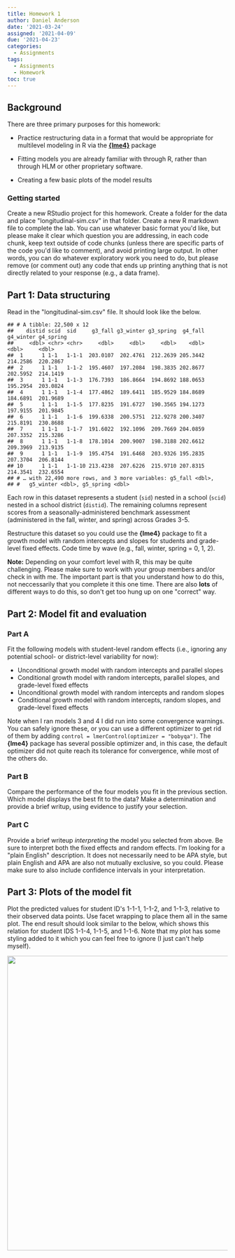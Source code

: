 ```yaml
---
title: Homework 1
author: Daniel Anderson
date: '2021-03-24'
assigned: '2021-04-09'
due: '2021-04-23'
categories:
  - Assignments
tags:
  - Assignments
  - Homework
toc: true
---
```




## Background

There are three primary purposes for this homework: 

* Practice restructuring data in a format that would be appropriate for multilevel modeling in R via the [**{lme4}**](https://github.com/lme4/lme4/) package

* Fitting models you are already familiar with through R, rather than through HLM or other proprietary software.

* Creating a few basic plots of the model results


### Getting started

Create a new RStudio project for this homework. Create a folder for the data and place "longitudinal-sim.csv" in that folder. Create a new R markdown file to complete the lab. You can use whatever basic format you'd like, but please make it clear which question you are addressing, in each code chunk, keep text outside of code chunks (unless there are specific parts of the code you'd like to comment), and avoid printing large output. In other words, you can do whatever exploratory work you need to do, but please remove (or comment out) any code that ends up printing anything that is not directly related to your response (e.g., a data frame).


## Part 1: Data structuring

Read in the "longitudinal-sim.csv" file. It should look like the below.


```
## # A tibble: 22,500 x 12
##    distid scid  sid     g3_fall g3_winter g3_spring  g4_fall g4_winter g4_spring
##     <dbl> <chr> <chr>     <dbl>     <dbl>     <dbl>    <dbl>     <dbl>     <dbl>
##  1      1 1-1   1-1-1  203.0107  202.4761  212.2639 205.3442  214.2586  220.2867
##  2      1 1-1   1-1-2  195.4607  197.2084  198.3835 202.8677  202.5952  214.1419
##  3      1 1-1   1-1-3  176.7393  186.8664  194.8692 188.0653  195.2954  203.0824
##  4      1 1-1   1-1-4  177.4862  189.6411  185.9529 184.8689  184.6891  201.9689
##  5      1 1-1   1-1-5  177.8235  191.6727  190.3565 194.1273  197.9155  201.9845
##  6      1 1-1   1-1-6  199.6338  200.5751  212.9278 200.3407  215.8191  230.8688
##  7      1 1-1   1-1-7  191.6022  192.1096  209.7669 204.0859  207.3352  215.3286
##  8      1 1-1   1-1-8  178.1014  200.9007  198.3188 202.6612  209.3969  213.9135
##  9      1 1-1   1-1-9  195.4754  191.6468  203.9326 195.2835  207.3704  206.8144
## 10      1 1-1   1-1-10 213.4238  207.6226  215.9710 207.8315  214.3541  232.6554
## # … with 22,490 more rows, and 3 more variables: g5_fall <dbl>,
## #   g5_winter <dbl>, g5_spring <dbl>
```

Each row in this dataset represents a student (`sid`) nested in a school (`scid`) nested in a school district (`distid`). The remaining columns represent scores from a seasonally-administered benchmark assessment (administered in the fall, winter, and spring) across Grades 3-5. 

Restructure this dataset so you could use the **{lme4}** package to fit a growth model with random intercepts and slopes for students and grade-level fixed effects. Code time by wave (e.g., fall, winter, spring = 0, 1, 2).

**Note:** Depending on your comfort level with R, this may be quite challenging. Please make sure to work with your group members and/or check in with me. The important part is that you understand how to do this, not neccessarily that you complete it this one time. There are also **lots** of different ways to do this, so don't get too hung up on one "correct" way.



## Part 2: Model fit and evaluation

### Part A
Fit the following models with student-level random effects (i.e., ignoring any potential school- or district-level variability for now):

* Unconditional growth model with random intercepts and parallel slopes
* Conditional growth model with random intercepts, parallel slopes, and grade-level fixed effects
* Unconditional growth model with random intercepts and random slopes
* Conditional growth model with random intercepts, random slopes, and grade-level fixed effects

Note when I ran models 3 and 4 I did run into some convergence warnings. You can safely ignore these, or you can use a different optimizer to get rid of them by adding `control = lmerControl(optimizer = "bobyqa")`. The **{lme4}** package has several possible optimizer and, in this case, the default optimizer did not quite reach its tolerance for convergence, while most of the others do.



### Part B
Compare the performance of the four models you fit in the previous section. Which model displays the best fit to the data? Make a determination and provide a brief writup, using evidence to justify your selection.



<!-- When comparing across models, the most complex model, including a grade-level fixed effect and student-level random intercepts and slopes, displayed the best fit to the data. This model had the lowest AIC and BIC values, both of which were more than 30,000 points lower than the next-best fitting model. The `\(\chi^2\)` test of the change in the model deviance from the model not including grade, to the full model, was significantly different from zero ($\chi^2(2) = 30852.48, p < 0.001$). -->

### Part C
Provide a brief writeup *interpreting* the model you selected from above. Be sure to interpret both the fixed effects and random effects. I'm looking for a "plain English" description. It does not necessarily need to be APA style, but plain English and APA are also not mutually exclusive, so you could. Please make sure to also include confidence intervals in your interpretation.



<!-- 
Students' scored, on average, 188.79 points on the assessment in the fall of Grade 3 (95% CI: [188.65, 188.93]), which varied between students with a standard deviation of 10.14 points (95% profiled CI: [10.03, 10.24]). Students gained, on average, 6.18 points on the assessment per season (95% profiled CI: [6.15, 6.21]), which varied between students with a standard deviation of 1.34 points (95% profiled CI: [1.33, 1.36]). The coefficient for Grade 4 indicated  students lost, on average, 1.99 points from the spring of Grade 3 to the fall of grade 4 (95% profiled CI: [-2.06, -1.92]). The coefficient for Grade 5 was a bit more difficult to interpret. Had students continued on the average trajectory estimated during Grade 3, their predicted achievement in the fall of Grade 5 would be 188.79 + 6.18*6 = 225.87. However, students actually scored, on average, approximately 10.51 points less than this amount (95% profiled CI: [-10.65, -10.38]).
-->

## Part 3: Plots of the model fit

Plot the predicted values for student ID's 1-1-1, 1-1-2, and 1-1-3, relative to their observed data points. Use facet wrapping to place them all in the same plot. The end result should look similar to the below, which shows this relation for student IDS 1-1-4, 1-1-5, and 1-1-6. Note that my plot has some styling added to it which you can feel free to ignore (I just can't help myself).

<img src="{{< blogdown/postref >}}index_files/figure-html/unnamed-chunk-7-1.png" width="672" />
